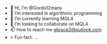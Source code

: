 - 👋 Hi, I’m @Gordo12many
- 👀 I’m interested in algorithmic programming
- 🌱 I’m currently learning MQL4
- 💞️ I’m looking to collaborate on MQL4
- 📫 How to reach me gbruce2@outlook.com
- ⚡ Fun fact: ...

<!---
Gordo12many/Gordo12many is a ✨ special ✨ repository because its `README.md` (this file) appears on your GitHub profile.
You can click the Preview link to take a look at your changes.
--->

